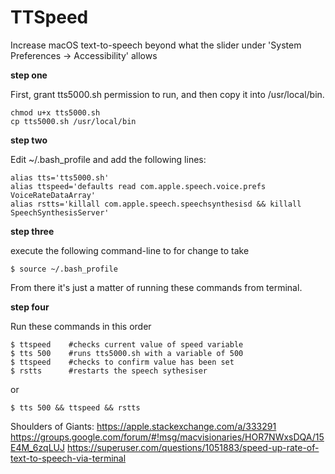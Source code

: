 # TTSpeed
Increase macOS text-to-speech beyond what the slider under 'System Preferences -> Accessibility' allows

**step one**

First, grant tts5000.sh permission to run, and then copy it into /usr/local/bin.
    
    chmod u+x tts5000.sh  
    cp tts5000.sh /usr/local/bin

**step two**

Edit ~/.bash_profile and add the following lines:

    alias tts='tts5000.sh'
    alias ttspeed='defaults read com.apple.speech.voice.prefs VoiceRateDataArray'
    alias rstts='killall com.apple.speech.speechsynthesisd && killall SpeechSynthesisServer'

**step three**

execute the following command-line to for change to take

    $ source ~/.bash_profile

From there it's just a matter of running these commands from terminal.

**step four**

Run these commands in this order

    $ ttspeed    #checks current value of speed variable
    $ tts 500    #runs tts5000.sh with a variable of 500
    $ ttspeed    #checks to confirm value has been set
    $ rstts      #restarts the speech sythesiser 

or

    $ tts 500 && ttspeed && rstts

Shoulders of Giants:
https://apple.stackexchange.com/a/333291
https://groups.google.com/forum/#!msg/macvisionaries/HOR7NWxsDQA/15E4M_6zqLUJ
https://superuser.com/questions/1051883/speed-up-rate-of-text-to-speech-via-terminal


